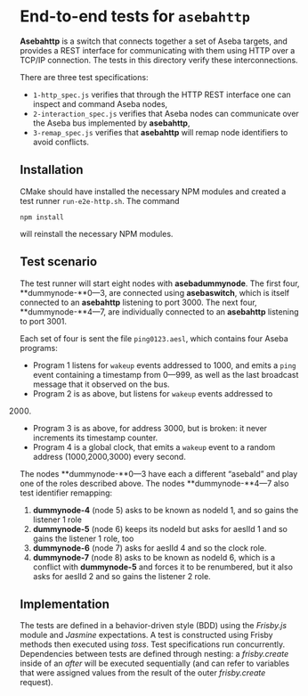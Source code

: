 # End-to-end tests for `asebahttp`

**Asebahttp** is a switch that connects together a set of Aseba
targets, and provides a REST interface for communicating with them
using HTTP over a TCP/IP connection. The tests in this directory
verify these interconnections.

There are three test specifications:
* `1-http_spec.js` verifies that through the HTTP REST interface one
can inspect and command Aseba nodes,
* `2-interaction_spec.js` verifies that Aseba nodes can communicate
over the Aseba bus implemented by **asebahttp**, 
* `3-remap_spec.js` verifies that **asebahttp** will remap node
identifiers to avoid conflicts. 

## Installation

CMake should have installed the necessary NPM modules and created a
test runner `run-e2e-http.sh`. The command

`npm install`

will reinstall the necessary NPM modules.

## Test scenario

The test runner will start eight nodes with **asebadummynode**. The
first four, **dummynode-**0—3, are connected using **asebaswitch**,
which is itself connected to an **asebahttp** listening to port 3000.
The next four, **dummynode-**4—7, are individually connected to
an **asebahttp** listening to port 3001.

Each set of four is sent the file `ping0123.aesl`, which contains four Aseba programs:
* Program 1 listens for `wakeup` events addressed to 1000, and emits a
`ping` event containing a timestamp from 0—999, as well as the last
broadcast message that it observed on the bus. 
* Program 2 is as above, but listens for `wakeup` events addressed to
2000. 
* Program 3 is as above, for address 3000, but is broken: it never
increments its timestamp counter. 
* Program 4 is a global clock, that emits a `wakeup` event to a random
address (1000,2000,3000) every second. 

The nodes **dummynode-**0—3 have each a different “asebaId” and play
one of the roles described above. 
The nodes **dummynode-**4—7 also test identifier remapping: 
1. **dummynode-4** (node 5) asks to be known as nodeId 1, and so gains
the listener 1 role 
2. **dummynode-5** (node 6) keeps its nodeId but asks for aeslId 1 and
so gains the listener 1 role, too 
3. **dummynode-6** (node 7) asks for aeslId 4 and so the clock role.
4. **dummynode-7** (node 8) asks to be known as nodeId 6, which is a
conflict with **dummynode-5** and forces it to be renumbered, but it
also asks for aeslId 2 and so gains the listener 2 role. 

## Implementation

The tests are defined in a behavior-driven style (BDD) using
the *Frisby.js* module and *Jasmine* expectations. A test is
constructed using Frisby methods then executed using *toss*. 
Test specifications run concurrently.
Dependencies between tests are defined through nesting:
a *frisby.create* inside of an *after* will be executed sequentially
(and can refer to variables that were assigned values from the result
of the outer *frisby.create* request). 
